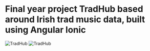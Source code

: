 # Final year project TradHub based around Irish trad music data, built using Angular Ionic

![TradHub](https://github.com/AlexMcLean123/final_year_project/blob/master/finalYearApp/screenshots/Screenshot%20(27).png)
![TradHub](https://github.com/AlexMcLean123/final_year_project/blob/master/finalYearApp/screenshots/Screenshot%20(26).png)
